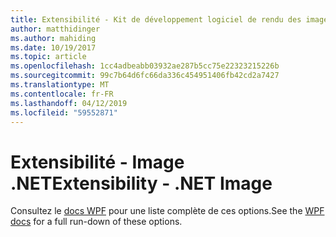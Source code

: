 ```yaml
---
title: Extensibilité - Kit de développement logiciel de rendu des images de .NET
author: matthidinger
ms.author: mahiding
ms.date: 10/19/2017
ms.topic: article
ms.openlocfilehash: 1cc4adbeabb03932ae287b5cc75e22323215226b
ms.sourcegitcommit: 99c7b64d6fc66da336c454951406fb42cd2a7427
ms.translationtype: MT
ms.contentlocale: fr-FR
ms.lasthandoff: 04/12/2019
ms.locfileid: "59552871"
---
```

# <a name="extensibility---net-image"></a><span data-ttu-id="153ab-102">Extensibilité - Image .NET</span><span class="sxs-lookup"><span data-stu-id="153ab-102">Extensibility - .NET Image</span></span>

<span data-ttu-id="153ab-103">Consultez le [docs WPF](../net-wpf/getting-started.md) pour une liste complète de ces options.</span><span class="sxs-lookup"><span data-stu-id="153ab-103">See the [WPF docs](../net-wpf/getting-started.md) for a full run-down of these options.</span></span>